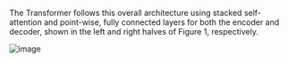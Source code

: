 The Transformer follows this overall architecture using stacked self-attention and point-wise, fully connected layers for both the encoder and decoder, shown in the left and right halves of Figure 1, respectively.

![image]('https://github.com/Jaykef/GPT-Practice/blob/main/The-Annotated-Transformer/transf.png')
